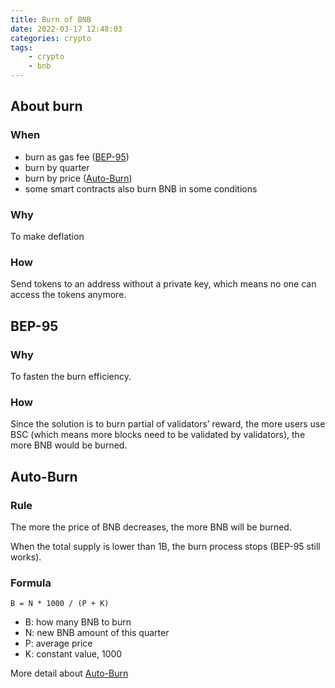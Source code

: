 ```yaml
---
title: Burn of BNB
date: 2022-03-17 12:48:03
categories: crypto
tags:
    - crypto
    - bnb
---
```

## About burn

### When

- burn as gas fee ([BEP-95](https://academy.binance.com/en/glossary/bep-95))
- burn by quarter
- burn by price ([Auto-Burn](###Auto-Burn))
- some smart contracts also burn BNB in some conditions

### Why

To make deflation

### How

Send tokens to an address without a private key, which means no one can access the tokens anymore.

## BEP-95

### Why

To fasten the burn efficiency.

### How

Since the solution is to burn partial of validators’ reward, the more users use BSC (which means more blocks need to be validated by validators), the more BNB would be burned.

## Auto-Burn

### Rule

The more the price of BNB decreases, the more BNB will be burned.

When the total supply is lower than 1B, the burn process stops (BEP-95 still works).

### Formula


```
B = N * 1000 / (P + K)
```

- B: how many BNB to burn
- N: new BNB amount of this quarter
- P: average price
- K: constant value, 1000
    
More detail about [Auto-Burn](https://www.binance.com/en/blog/ecosystem/introducing-bnb-autoburn-a-new-protocol-for-the-quarterly-bnb-burn-421499824684903205)